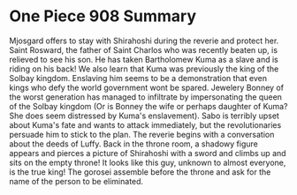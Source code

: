 One Piece 908 Summary
=====================

Mjosgard offers to stay with Shirahoshi during the reverie and protect her. Saint Rosward, the father of Saint Charlos who was recently beaten up, is relieved to see his son. He has taken Bartholomew Kuma as a slave and is riding on his back! We also learn that Kuma was previously the king of the Solbay kingdom. Enslaving him seems to be a demonstration that even kings who defy the world government wont be spared. Jewelery Bonney of the worst generation has managed to infiltrate by impersonating the queen of the Solbay kingdom (Or is Bonney the wife or perhaps daughter of Kuma? She does seem distressed by Kuma's enslavement). Sabo is terribly upset about Kuma's fate and wants to attack immediately, but the revolutionaries persuade him to stick to the plan. The reverie begins with a conversation about the deeds of Luffy. Back in the throne room, a shadowy figure appears and pierces a picture of Shirahoshi with a sword and climbs up and sits on the empty throne! It looks like this guy, unknown to almost everyone, is the true king! The gorosei assemble before the throne and ask for the name of the person to be eliminated.

